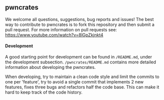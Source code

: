 ## pwncrates
We welcome all questions, suggestions, bug reports and issues! The best way to contribute to pwncrates is to fork
this repository and then submit a pull request. For more information on pull requests see: 
https://www.youtube.com/watch?v=8lGpZkjnkt4

#### Development
A good starting point for development can be found in `/README.md`, under the development subsection. 
`/pwncrates/README.md` contains more detailed information about developing the pwncrates.

When developing, try to maintain a clean code style and limit the commits to one per 'feature', try to avoid a single
commit that implements 2 new features, fixes three bugs and refactors half the code base. This can make it hard to keep
track of the code history.